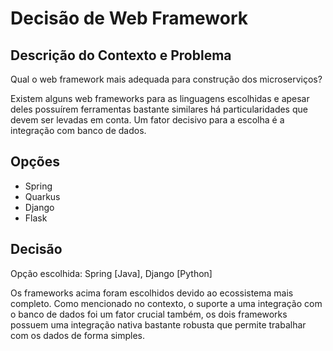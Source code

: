 # Decisão de Web Framework

## Descrição do Contexto e Problema

Qual o web framework mais adequada para construção dos microserviços?

Existem alguns web frameworks para as linguagens escolhidas e apesar deles possuírem ferramentas bastante similares há particularidades que devem ser levadas em conta. Um fator decisivo para a escolha é a integração com banco de dados.

## Opções

* Spring
* Quarkus
* Django
* Flask

## Decisão

Opção escolhida: Spring [Java], Django [Python]

Os frameworks acima foram escolhidos devido ao ecossistema mais completo. Como mencionado no contexto, o suporte a uma integração com o banco de dados foi um fator crucial também, os dois frameworks possuem uma integração nativa bastante robusta que permite trabalhar com os dados de forma simples.
